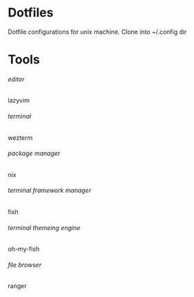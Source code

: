 # Dotfiles
Dotfile configurations for unix machine. Clone into ~/.config dir

# Tools
###### editor
lazyvim
###### terminal
wezterm
###### package manager
nix
###### terminal framework manager
fish
###### terminal themeing engine
oh-my-fish
###### file browser
ranger
